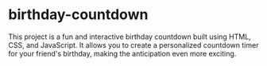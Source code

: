 # birthday-countdown
This project is a fun and interactive birthday countdown built using HTML, CSS, and JavaScript. It allows you to create a personalized countdown timer for your friend's birthday, making the anticipation even more exciting.
